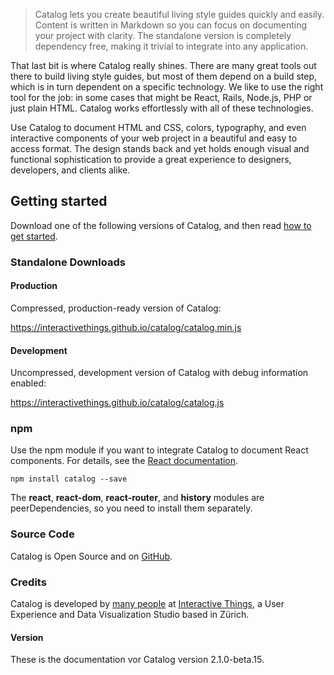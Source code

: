 > Catalog lets you create beautiful living style guides quickly and easily. Content is written in Markdown so you can focus on documenting your project with clarity. The standalone version is completely dependency free, making it trivial to integrate into any application.

That last bit is where Catalog really shines. There are many great tools out there to build living style guides, but most of them depend on a build step, which is in turn dependent on a specific technology. We like to use the right tool for the job: in some cases that might be React, Rails, Node.js, PHP or just plain HTML. Catalog works effortlessly with all of these technologies.

Use Catalog to document HTML and CSS, colors, typography, and even interactive components of your web project in a beautiful and easy to access format. The design stands back and yet holds enough visual and functional sophistication to provide a great experience to designers, developers, and clients alike.

## Getting started

Download one of the following versions of Catalog, and then read [how to get started](#/usage).

### Standalone Downloads

#### Production

Compressed, production-ready version of Catalog: 

https://interactivethings.github.io/catalog/catalog.min.js

#### Development

Uncompressed, development version of Catalog with debug information enabled: 

https://interactivethings.github.io/catalog/catalog.js

### npm

Use the npm module if you want to integrate Catalog to document React components. For details, see the [React documentation](#/react).

```code
npm install catalog --save
```

The **react**, **react-dom**, **react-router**, and **history** modules are peerDependencies, so you need to install them separately.

### Source Code

Catalog is Open Source and on [GitHub](https://github.com/interactivethings/catalog/).

### Credits

Catalog is developed by [many people](https://github.com/interactivethings/catalog/blob/master/AUTHORS) at [Interactive Things](http://www.interactivethings.com/), a User Experience and Data Visualization Studio based in Zürich.

#### Version

These is the documentation vor Catalog version 2.1.0-beta.15.
